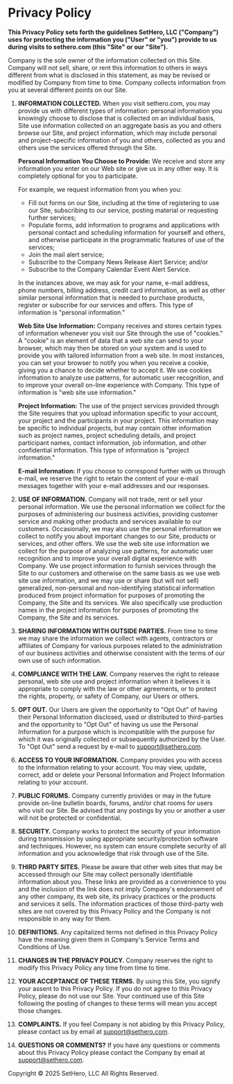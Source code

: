 # Privacy Policy

**This Privacy Policy sets forth the guidelines SetHero, LLC ("Company") uses for protecting the information you ("User" or "you") provide to us during visits to sethero.com (this "Site" or our "Site").**

Company is the sole owner of the information collected on this Site. Company will not sell, share, or rent this information to others in ways different from what is disclosed in this statement, as may be revised or modified by Company from time to time. Company collects information from you at several different points on our Site.

1. **INFORMATION COLLECTED.** When you visit sethero.com, you may provide us with different types of information: personal information you knowingly choose to disclose that is collected on an individual basis, Site use information collected on an aggregate basis as you and others browse our Site, and project information, which may include personal and project-specific information of you and others, collected as you and others use the services offered through the Site.

   **Personal Information You Choose to Provide:** We receive and store any information you enter on our Web site or give us in any other way. It is completely optional for you to participate.

   For example, we request information from you when you:

   - Fill out forms on our Site, including at the time of registering to use our Site, subscribing to our service, posting material or requesting further services;
   - Populate forms, add information to programs and applications with personal contact and scheduling information for yourself and others, and otherwise participate in the programmatic features of use of the services;
   - Join the mail alert service;
   - Subscribe to the Company News Release Alert Service; and/or
   - Subscribe to the Company Calendar Event Alert Service.

   In the instances above, we may ask for your name, e-mail address, phone numbers, billing address, credit card information, as well as other similar personal information that is needed to purchase products, register or subscribe for our services and offers. This type of information is "personal information."

   **Web Site Use Information:** Company receives and stores certain types of information whenever you visit our Site through the use of "cookies." A "cookie" is an element of data that a web site can send to your browser, which may then be stored on your system and is used to provide you with tailored information from a web site. In most instances, you can set your browser to notify you when you receive a cookie, giving you a chance to decide whether to accept it. We use cookies information to analyze use patterns, for automatic user recognition, and to improve your overall on-line experience with Company. This type of information is "web site use information."

   **Project Information:** The use of the project services provided through the Site requires that you upload information specific to your account, your project and the participants in your project. This information may be specific to individual projects, but may contain other information such as project names, project scheduling details, and project participant names, contact information, job information, and other confidential information. This type of information is "project information."

   **E-mail Information:** If you choose to correspond further with us through e-mail, we reserve the right to retain the content of your e-mail messages together with your e-mail addresses and our responses.

2. **USE OF INFORMATION.** Company will not trade, rent or sell your personal information. We use the personal information we collect for the purposes of administering our business activities, providing customer service and making other products and services available to our customers. Occasionally, we may also use the personal information we collect to notify you about important changes to our Site, products or services, and other offers. We use the web site use information we collect for the purpose of analyzing use patterns, for automatic user recognition and to improve your overall digital experience with Company. We use project information to furnish services through the Site to our customers and otherwise on the same basis as we use web site use information, and we may use or share (but will not sell) generalized, non-personal and non-identifying statistical information produced from project information for purposes of promoting the Company, the Site and its services. We also specifically use production names in the project information for purposes of promoting the Company, the Site and its services.

3. **SHARING INFORMATION WITH OUTSIDE PARTIES.** From time to time we may share the information we collect with agents, contractors or affiliates of Company for various purposes related to the administration of our business activities and otherwise consistent with the terms of our own use of such information.

4. **COMPLIANCE WITH THE LAW.** Company reserves the right to release personal, web site use and project information when it believes it is appropriate to comply with the law or other agreements, or to protect the rights, property, or safety of Company, our Users or others.

5. **OPT OUT.** Our Users are given the opportunity to "Opt Out" of having their Personal Information disclosed, used or distributed to third-parties and the opportunity to "Opt Out" of having us use the Personal Information for a purpose which is incompatible with the purpose for which it was originally collected or subsequently authorized by the User. To "Opt Out" send a request by e-mail to support@sethero.com.

6. **ACCESS TO YOUR INFORMATION.** Company provides you with access to the information relating to your account. You may view, update, correct, add or delete your Personal Information and Project Information relating to your account.

7. **PUBLIC FORUMS.** Company currently provides or may in the future provide on-line bulletin boards, forums, and/or chat rooms for users who visit our Site. Be advised that any postings by you or another a user will not be protected or confidential.

8. **SECURITY.** Company works to protect the security of your information during transmission by using appropriate security/protection software and techniques. However, no system can ensure complete security of all information and you acknowledge that risk through use of the Site.

9. **THIRD PARTY SITES.** Please be aware that other web sites that may be accessed through our Site may collect personally identifiable information about you. These links are provided as a convenience to you and the inclusion of the link does not imply Company's endorsement of any other company, its web site, its privacy practices or the products and services it sells. The information practices of those third-party web sites are not covered by this Privacy Policy and the Company is not responsible in any way for them.

10. **DEFINITIONS.** Any capitalized terms not defined in this Privacy Policy have the meaning given them in Company's Service Terms and Conditions of Use.

11. **CHANGES IN THE PRIVACY POLICY.** Company reserves the right to modify this Privacy Policy any time from time to time.

12. **YOUR ACCEPTANCE OF THESE TERMS.** By using this Site, you signify your assent to this Privacy Policy. If you do not agree to this Privacy Policy, please do not use our Site. Your continued use of this Site following the posting of changes to these terms will mean you accept those changes.

13. **COMPLAINTS.** If you feel Company is not abiding by this Privacy Policy, please contact us by email at support@sethero.com.

14. **QUESTIONS OR COMMENTS?** If you have any questions or comments about this Privacy Policy please contact the Company by email at support@sethero.com.

Copyright © 2025 SetHero, LLC All Rights Reserved.

